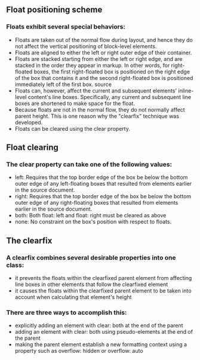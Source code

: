 ## Float positioning scheme

### Floats exhibit several special behaviors:

* Floats are taken out of the normal flow during layout, and hence they do not affect the vertical positioning of block-level elements.
* Floats are aligned to either the left or right outer edge of their container.
* Floats are stacked starting from either the left or right edge, and are stacked in the order they appear in markup. In other words, for right-floated boxes, the first right-floated box is positioned on the right edge of the box that contains it and the second right-floated box is positioned immediately left of the first box. source
* Floats can, however, affect the current and subsequent elements' inline-level content's line boxes. Specifically, any current and subsequent line boxes are shortened to make space for the float.
* Because floats are not in the normal flow, they do not normally affect parent height. This is one reason why the "clearfix" technique was developed.
* Floats can be cleared using the clear property.

## Float clearing

### The clear property can take one of the following values:

* left: Requires that the top border edge of the box be below the bottom outer edge of any left-floating boxes that resulted from elements earlier in the source document.
* right: Requires that the top border edge of the box be below the bottom outer edge of any right-floating boxes that resulted from elements earlier in the source document.
* both: Both float: left and float: right must be cleared as above
* none: No constraint on the box's position with respect to floats.

## The clearfix

### A clearfix combines several desirable properties into one class:

* it prevents the floats within the clearfixed parent element from affecting line boxes in other elements that follow the clearfixed element
* it causes the floats within the clearfixed parent element to be taken into account when calculating that element's height

### There are three ways to accomplish this:

* explicitly adding an element with clear: both at the end of the parent
* adding an element with clear: both using pseudo-elements at the end of the parent
* making the parent element establish a new formatting context using a property such as overflow: hidden or overflow: auto

